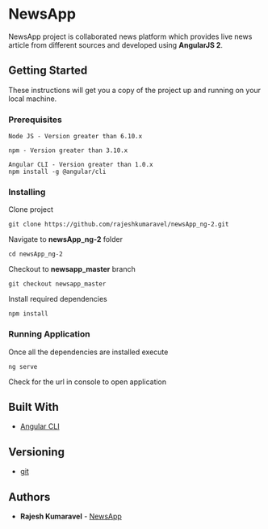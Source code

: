 # NewsApp

NewsApp project is collaborated news platform which provides live news article from different sources and developed using **AngularJS 2**.

## Getting Started

These instructions will get you a copy of the project up and running on your local machine.

### Prerequisites

```
Node JS - Version greater than 6.10.x
```
```
npm - Version greater than 3.10.x
```
```
Angular CLI - Version greater than 1.0.x
npm install -g @angular/cli
```
### Installing

Clone project
```
git clone https://github.com/rajeshkumaravel/newsApp_ng-2.git
```
Navigate to **newsApp_ng-2** folder
```
cd newsApp_ng-2
```
Checkout to **newsapp_master** branch
```
git checkout newsapp_master
```
Install required dependencies
```
npm install
```
### Running Application

Once all the dependencies are installed execute
```
ng serve
```
Check for the url in console to open application

## Built With

* [Angular CLI](https://cli.angular.io/)

## Versioning

* [git](https://github.com/)

## Authors

* **Rajesh Kumaravel** - [NewsApp](https://github.com/rajeshkumaravel/newsApp_ng-2)


